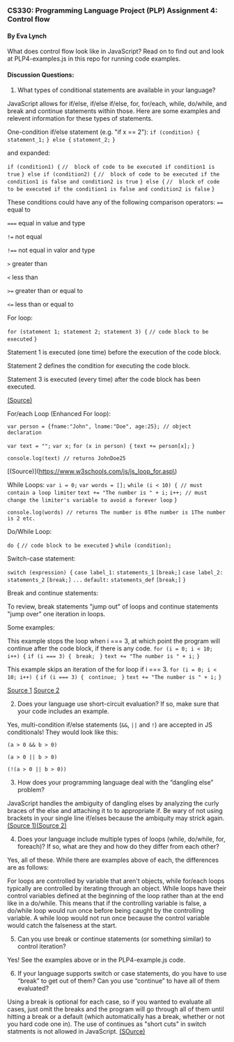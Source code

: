 ### CS330: Programming Language Project (PLP) Assignment 4: Control flow ###
#### By Eva Lynch ####

What does control flow look like in JavaScript? Read on to find out and look at PLP4-examples.js in this repo for running code examples.

#### Discussion Questions: ####

1. What types of conditional statements are available in your language?

JavaScript allows for if/else, if/else if/else, for, for/each, while, do/while, and break and continue statements within those.
Here are some examples and relevent information for these types of statements.

One-condition  if/else  statement (e.g. "if x == 2"):
 `if (condition) {`
  `statement_1;`
`} else {`
  `statement_2;`
`}`

and expanded:

`if (condition1) {`
  `//  block of code to be executed if condition1 is true`
`} else if (condition2) {`
  `//  block of code to be executed if the condition1 is false and condition2 is true`
`} else {`
  `//  block of code to be executed if the condition1 is false and condition2 is false`
`}`

These conditions could have any of the following comparison operators:
`==` equal to

`===` equal in value and type

`!=` not equal

`!==` not equal in valor and type

`>` greater than

`<` less than

`>=` greater than or equal to

`<=` less than or equal to

For loop:

`for (statement 1; statement 2; statement 3) {`
  `// code block to be executed`
`}`

Statement 1 is executed (one time) before the execution of the code block.

Statement 2 defines the condition for executing the code block.

Statement 3 is executed (every time) after the code block has been executed.

[(Source)](https://www.w3schools.com/js/js_loop_for.asp)

For/each Loop (Enhanced For loop):

`var person = {fname:"John", lname:"Doe", age:25}; // object declaration `

`var text = "";`
`var x;`
`for (x in person) {`
  `text += person[x];`
`}`

`console.log(text) // returns JohnDoe25`

[(Source)](https://www.w3schools.com/js/js_loop_for.asp\)

While Loops:
`var i = 0;`
`var words = [];`
`while (i < 10) { // must contain a loop limiter`
  `text += "The number is " + i;`
  `i++; // must change the limiter's variable to avoid a forever loop`
`}`

`console.log(words) // returns The number is 0The number is 1The number is 2 etc.`

Do/While Loop:

`do {`
  `// code block to be executed`
`}`
`while (condition);`

Switch-case  statement:

`switch (expression) {`
  `case label_1:`
    `statements_1`
    `[break;]`
  `case label_2:`
    `statements_2`
    `[break;]`
    `...`
  `default:`
    `statements_def`
    `[break;]`
`}`

Break  and  continue  statements:

To review, break statements "jump out" of loops and continue statements "jump over" one iteration in loops.

Some examples:

This example stops the loop when i === 3, at which point the program will continue after the code block, if there is any code.
`for (i = 0; i < 10; i++) {`
  `if (i === 3) { `
    `break; `
  `}`
  `text += "The number is " + i;`
`}`

This example skips an iteration of the for loop if i === 3.
`for (i = 0; i < 10; i++) {`
  `if (i === 3) { `
    `continue; `
  `}`
  `text += "The number is " + i;`
`}`

[Source 1](https://developer.mozilla.org/en-US/docs/Web/JavaScript/Guide/Control_flow_and_error_handling)
[Source 2](https://www.w3schools.com/js/js_break.asp)

2. Does your language use short-circuit evaluation? If so, make sure that your code includes an example.

Yes, multi-condition if/else statements (`&&`, `||` and `!`) are accepted in JS conditionals! They would look like this:

`(a > 0 && b > 0)`

`(a > 0 || b > 0)`

`(!(a > 0 || b > 0))`

3. How does your programming language deal with the “dangling else” problem?

JavaScript handles the ambiguity of dangling elses by analyzing the curly braces of the else and attaching it to to 
appropriate if. Be wary of not using brackets in your single line if/elses because the ambiquity may strick again. [(Source 1)](https://en.wikipedia.org/wiki/Dangling_else)[(Source 2)](https://stackoverflow.com/questions/7117873/do-if-statements-in-javascript-require-curly-braces)

4. Does your language include multiple types of loops (while, do/while, for, foreach)? If so, what are they and how 
do they differ from each other?

Yes, all of these. While there are examples above of each, the differences are as follows:

For loops are controlled by variable that aren't objects, while for/each loops typically are controlled by iterating through an object.
While loops have their control variables defined at the beginning of the loop rather than at the end like in a do/while. This means that if the controlling variable is false, a do/while loop would run once before being caught by the controlling variable. A while loop would not run once because the control variable would catch the falseness at the start. 

5. Can you use break or continue statements (or something similar) to control iteration?

Yes! See the examples above or in the PLP4-example.js code.

6. If your language supports switch or case statements, do you have to use “break” to get out of them? Can you use “continue”
to have all of them evaluated?

Using a break is optional for each case, so if you wanted to evaluate all cases, just omit the breaks and the program will go through all of them until hitting a break or a default (which automatically has a break, whether or not you hard code one in). The use of continues as "short cuts" in switch statments is not allowed in JavaScript. [(SOurce)](https://stackoverflow.com/questions/18076238/continue-allways-illegal-in-switch-in-js-but-break-works-fine)
